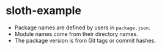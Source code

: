 # sloth-example

- Package names are defined by users in `package.json`.
- Module names come from their directory names.
- The package version is from Git tags or commit hashes.
